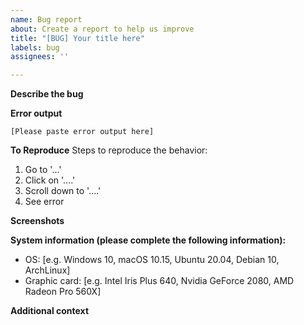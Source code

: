 ```yaml
---
name: Bug report
about: Create a report to help us improve
title: "[BUG] Your title here"
labels: bug
assignees: ''

---
```

<!-- IMPORTANT: Please submit the issue in the following format! -->

<!-- Before submitting an issue, please check the following points!
 1. The video can be played in web browser or in phone apps, but can't be played in MoonPlayer.
 2. The video parser is upgraded to the newest version. (In right-click menu, choose "Upgrade parsers")
 3. If the error occurs after you add a plugin manually, try removing it and relaunch.
 4. If someone has submitted the same issue, please report in the old one instead of opening a new issue.
 5. The issue is related to MoonPlayer, not to other projects.
 -->

**Describe the bug**
<!-- A clear and concise description of what the bug is. -->

**Error output**
<!-- 
 * If the issue is related to the video parsing, please click "Details..." in the error dialog, and copy the detailed information here!
 * If the issue is related to the program itself, please paste the error output in terminal!
 -->

```
[Please paste error output here]
```

**To Reproduce**
Steps to reproduce the behavior:
1. Go to '...'
2. Click on '....'
3. Scroll down to '....'
4. See error

**Screenshots**
<!-- If applicable, add screenshots to help explain your problem. -->

**System information (please complete the following information):**
 - OS: [e.g. Windows 10, macOS 10.15, Ubuntu 20.04, Debian 10, ArchLinux]
 - Graphic card: [e.g. Intel Iris Plus 640, Nvidia GeForce 2080, AMD Radeon Pro 560X]

**Additional context**
<!-- Add any other context about the problem here. -->

